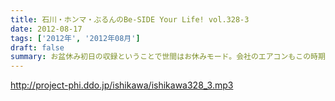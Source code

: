 ```yaml
---
title: 石川・ホンマ・ぶるんのBe-SIDE Your Life! vol.328-3
date: 2012-08-17
tags: ['2012年', '2012年08月']
draft: false
summary: お盆休み初日の収録ということで世間はお休みモード。会社のエアコンもこの時期の名物？スイッチオフで暑いのなんのって。残暑です。ＮＡＭＡＥ
---
```


http://project-phi.ddo.jp/ishikawa/ishikawa328_3.mp3
